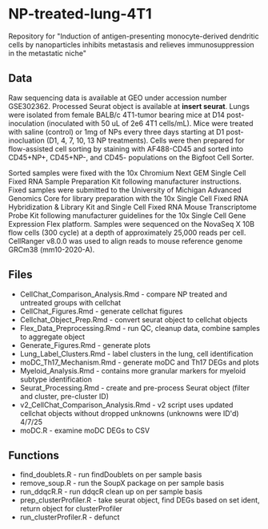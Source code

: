 # NP-treated-lung-4T1
Repository for "Induction of antigen-presenting monocyte-derived dendritic cells by nanoparticles inhibits metastasis and relieves immunosuppression in the metastatic niche"

## Data 
Raw sequencing data is available at GEO under accession number GSE302362. Processed Seurat object is available at **insert seurat**. Lungs were isolated from female BALB/c 4T1-tumor bearing mice at D14 post-inoculation (inoculated with 50 uL of 2e6 4T1 cells/mL). Mice were treated with saline (control) or 1mg of NPs every three days starting at D1 post-inocluation (D1, 4, 7, 10, 13 NP treatments). Cells were then prepared for flow-assisted cell sorting by staining with AF488-CD45 and sorted into CD45+NP+, CD45+NP-, and CD45- populations on the Bigfoot Cell Sorter. 
<p> Sorted samples were fixed with the 10x Chromium Next GEM Single Cell Fixed RNA Sample Preparation Kit following manufacturer instructions. Fixed samples were submitted to the University of Michigan Advanced Genomics Core for library preparation with the 10x Single Cell Fixed RNA Hybridization & Library Kit and Single Cell Fixed RNA Mouse Transcriptome Probe Kit following manufacturer guidelines for the 10x Single Cell Gene Expression Flex platform. Samples were sequenced on the NovaSeq X 10B flow cells (300 cycle) at a depth of approximately 25,000 reads per cell. CellRanger v8.0.0 was used to align reads to mouse reference genome GRCm38 (mm10-2020-A). </p>


## Files 
+ CellChat_Comparison_Analysis.Rmd - compare NP treated and untreated groups with cellchat 
+ CellChat_Figures.Rmd - generate cellchat figures 
+ Cellchat_Object_Prep.Rmd - convert seurat object to cellchat objects
+ Flex_Data_Preprocessing.Rmd - run QC, cleanup data, combine samples to aggregate object 
+ Generate_Figures.Rmd - generate plots 
+ Lung_Label_Clusters.Rmd - label clusters in the lung, cell identification
+ moDC_Th17_Mechanism.Rmd - generate moDC and Th17 DEGs and plots 
+ Myeloid_Analysis.Rmd - contains more granular markers for myeloid subtype identification
+ Seurat_Processing.Rmd - create and pre-process Seurat object (filter and cluster, pre-cluster ID) 
+ v2_CellChat_Comparison_Analysis.Rmd - v2 script uses updated cellchat objects without dropped unknowns (unknowns were ID'd) 4/7/25
+ moDC.R - examine moDC DEGs to CSV  

## Functions
+ find_doublets.R - run findDoublets on per sample basis 
+ remove_soup.R - run the SoupX package on per sample basis
+ run_ddqcR.R - run ddqcR clean up on per sample basis 
+ prep_clusterProfiler.R - take seurat object, find DEGs based on set ident, return object for clusterProfiler 
+ run_clusterProfiler.R - defunct 
